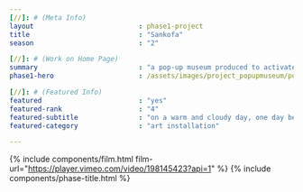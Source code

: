 ```yaml
---
[//]: # (Meta Info)
layout 							: phase1-project
title 							: "Sankofa"
season                          : "2"

[//]: # (Work on Home Page)
summary                         : "a pop-up museum produced to activate the youth community in Baltimore"
phase1-hero                     : /assets/images/project_popupmuseum/popupmuseum-6.jpg

[//]: # (Featured Info)
featured 						: "yes"
featured-rank					: "4"
featured-subtitle				: "on a warm and cloudy day, one day before rain poured from the clouds"
featured-category				: "art installation"

---
```


<!-- SVNCRWNS partnered with <a href="http://sankofaafricanbazaar.com" target="_blank" class="post-link">Sankofa African and World Bazaar</a> to create a Pop-Up Museum for Black History Month, entitled, SANKOFA.  The word Sankofa means “to go back and get it”.  With that in mind, we created a field trip to invite the youth of a few Baltimore City Public Schools to visit and experience our Pop-Up Museum to learn about black history and art prior to the teachings of American history.

At SANKOFA, we were able to have a hands-on experience with authentic African art, instruments, an installation of clouds, story time, clothing, and more.   -->
{% include components/film.html film-url="https://player.vimeo.com/video/198145423?api=1" %}
{% include components/phase-title.html %}
